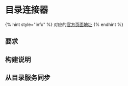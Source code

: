 # 目录连接器

{% hint style="info" %}
对应的[官方页面地址](https://contributing.bitwarden.com/enterprise/directory-connector/)
{% endhint %}

## 要求 <a href="#requirements" id="requirements"></a>

## 构建说明 <a href="#build-instructions" id="build-instructions"></a>

## 从目录服务同步 <a href="#syncing-from-a-directory-service" id="syncing-from-a-directory-service"></a>
